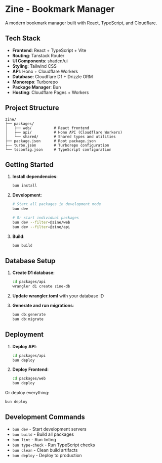 # Zine - Bookmark Manager

A modern bookmark manager built with React, TypeScript, and Cloudflare.

## Tech Stack

- **Frontend**: React + TypeScript + Vite
- **Routing**: Tanstack Router
- **UI Components**: shadcn/ui
- **Styling**: Tailwind CSS
- **API**: Hono + Cloudflare Workers
- **Database**: Cloudflare D1 + Drizzle ORM
- **Monorepo**: Turborepo
- **Package Manager**: Bun
- **Hosting**: Cloudflare Pages + Workers

## Project Structure

```
zine/
├── packages/
│   ├── web/          # React frontend
│   ├── api/          # Hono API (Cloudflare Workers)
│   └── shared/       # Shared types and utilities
├── package.json      # Root package.json
├── turbo.json        # Turborepo configuration
└── tsconfig.json     # TypeScript configuration
```

## Getting Started

1. **Install dependencies**:
   ```bash
   bun install
   ```

2. **Development**:
   ```bash
   # Start all packages in development mode
   bun dev
   
   # Or start individual packages
   bun dev --filter=@zine/web
   bun dev --filter=@zine/api
   ```

3. **Build**:
   ```bash
   bun build
   ```

## Database Setup

1. **Create D1 database**:
   ```bash
   cd packages/api
   wrangler d1 create zine-db
   ```

2. **Update wrangler.toml** with your database ID

3. **Generate and run migrations**:
   ```bash
   bun db:generate
   bun db:migrate
   ```

## Deployment

1. **Deploy API**:
   ```bash
   cd packages/api
   bun deploy
   ```

2. **Deploy Frontend**:
   ```bash
   cd packages/web
   bun deploy
   ```

Or deploy everything:
```bash
bun deploy
```

## Development Commands

- `bun dev` - Start development servers
- `bun build` - Build all packages
- `bun lint` - Run linting
- `bun type-check` - Run TypeScript checks
- `bun clean` - Clean build artifacts
- `bun deploy` - Deploy to production